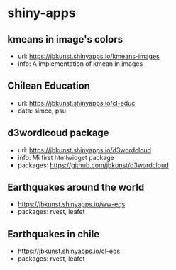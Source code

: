 # shiny-apps

## kmeans in image's colors
  - url: https://jbkunst.shinyapps.io/kmeans-images
  - info: A implementation of kmean in images
  
## Chilean Education
  - url: https://jbkunst.shinyapps.io/cl-educ
  - data: simce, psu

## d3wordlcoud package
  - url: https://jbkunst.shinyapps.io/d3wordcloud
  - info: Mi first htmlwidget package
  - packages: https://github.com/jbkunst/d3wordcloud

## Earthquakes around the world  
  - https://jbkunst.shinyapps.io/ww-eqs
  - packages: rvest, leafet
  
## Earthquakes in chile  
  - https://jbkunst.shinyapps.io/cl-eqs
  - packages: rvest, leafet
